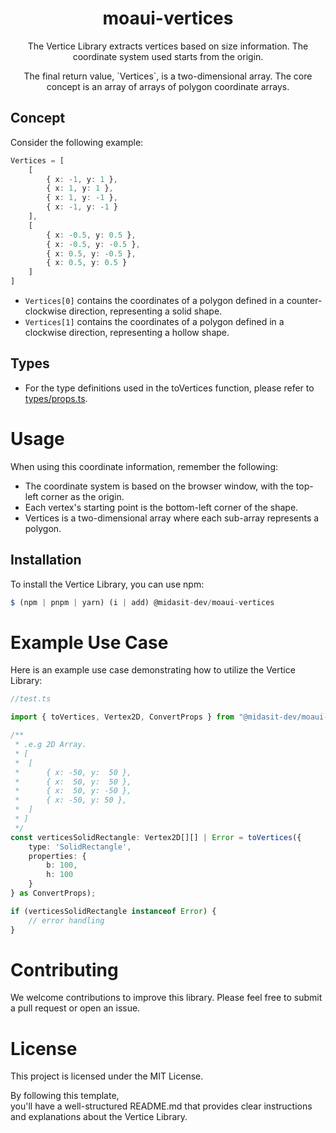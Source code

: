 <!-- markdownlint-disable-next-line -->
<h1 align="center">moaui-vertices</h1>

<p align="center">
  The Vertice Library extracts vertices based on size information. The coordinate system used starts from the origin.
</p>

<p align="center">
	The final return value, `Vertices`, is a two-dimensional array. The core concept is an array of arrays of polygon coordinate arrays. 
</p>

## Concept

Consider the following example:

```typescript
Vertices = [
    [
        { x: -1, y: 1 },
        { x: 1, y: 1 },
        { x: 1, y: -1 },
        { x: -1, y: -1 }
    ],
    [
        { x: -0.5, y: 0.5 },
        { x: -0.5, y: -0.5 },
        { x: 0.5, y: -0.5 },
        { x: 0.5, y: 0.5 }
    ]
]
```

- `Vertices[0]` contains the coordinates of a polygon defined in a counter-clockwise direction, representing a solid shape.  
- `Vertices[1]` contains the coordinates of a polygon defined in a clockwise direction, representing a hollow shape.

## Types

- For the type definitions used in the toVertices function, please refer to [types/props.ts](./types/props.ts).

# Usage

When using this coordinate information, remember the following:

- The coordinate system is based on the browser window, with the top-left corner as the origin.
- Each vertex's starting point is the bottom-left corner of the shape.
- Vertices is a two-dimensional array where each sub-array represents a polygon.

## Installation

To install the Vertice Library, you can use npm:

```typescript
$ (npm | pnpm | yarn) (i | add) @midasit-dev/moaui-vertices
```

# Example Use Case

Here is an example use case demonstrating how to utilize the Vertice Library:

```typescript
//test.ts

import { toVertices, Vertex2D, ConvertProps } from "@midasit-dev/moaui-vertices";

/**
 * .e.g 2D Array.
 * [
 * 	[
 * 		{ x: -50, y:  50 },
 * 		{ x:  50, y:  50 },
 * 		{ x:  50, y: -50 },
 * 		{ x: -50, y: 50 },
 * 	]
 * ]
 */
const verticesSolidRectangle: Vertex2D[][] | Error = toVertices({
	type: 'SolidRectangle',
	properties: {
		b: 100,
		h: 100
	}
} as ConvertProps);

if (verticesSolidRectangle instanceof Error) {
	// error handling
}
```

# Contributing

We welcome contributions to improve this library. Please feel free to submit a pull request or open an issue.

# License

This project is licensed under the MIT License.

By following this template,  
you'll have a well-structured README.md that provides clear instructions and explanations about the Vertice Library.
